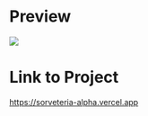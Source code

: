 # Preview
<img src="SorveteriaPreview.gif"><br>
# Link to Project<br>
https://sorveteria-alpha.vercel.app

